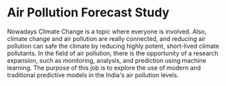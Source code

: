# Air Pollution Forecast Study

Nowadays Climate Change is a topic where everyone is involved. 
Also, climate change and air pollution are really connected, and reducing air pollution can safe the climate by reducing highly potent, short-lived climate pollutants. 
In the field of air pollution, there is the opportunity of a research expansion, such as monitoring, analysis, and prediction using machine learning. 
The purpose of this job is to explore the use of modern and traditional predictive models in the India's air pollution levels. 
